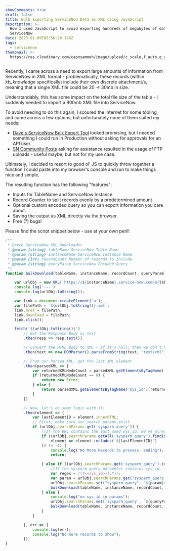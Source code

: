 ```yaml
---
showComments: true
draft: false
title: Bulk Exporting ServiceNow Data as XML using JavaScript
description: >-
  How I used JavaScript to avoid exporting hundreds of megabytes of data from
  ServiceNow
date: 2023-01-09T05:56:20.186Z
tags:
  - servicenow
thumbnail: >-
  https://res.cloudinary.com/capnsammeh/image/upload/c_scale,f_auto,q_auto,w_400/v1673863114/featured_btfjob.jpg
---
```

Recently, I came across a need to export large amounts of information from ServiceNow in XML format - problematically, these records (within *kb_knowledge* specifically) include their own discrete attachment/s, meaning that a single XML file could be 20 -> 30mb in size.

Understandably, this has some impact on the total file size of the table - I suddenly needed to import a 900mb XML file into ServiceNow. 

To avoid needing to do this again, I scoured the internet for some tooling, and came across a few options, but unfortunately none of them suited my needs:

* [Dave's ServiceNow Bulk Export Tool](https://davidmac.pro/posts/2021-07-02-sn-bulk-export/) looked promising, but I needed something I could run in Production without asking for approvals for an API user.
* [SN Community Posts](https://www.servicenow.com/community/now-platform-forum/large-data-exports-csv-xml/m-p/1050824) asking for assistance resulted in the usage of FTP uploads - useful maybe, but not for my use case. 

Ultimately, I decided to resort to good ol' JS to quickly throw together a function I could paste into my browser's console and run to make things nice and simple.

The resulting function has the following "features":
* Inputs for TableName and ServiceNow Instance
* Record Counter to split records evenly by a predetermined amount
* Optional custom encoded query so you can export information you care about. 
* Saving the output as XML directly via the browser.
* Free (?) bugs!

Please find the script snippet below - use at your own peril!

```javascript
/**
 * Batch ServiceNow XML Downloader
 * @param {string} tableName ServiceNow Table Name
 * @param {string} instanceName ServiceNow Instance Name
 * @param {int} recordCount Number of records to include
 * @param {string} queryParam ServiceNow Encoded Query
 */
function bulkDownload(tableName, instanceName, recordCount, queryParam) {

    var urlObj = new URL(`https://${instanceName}.service-now.com/${tableName}_list.do?sysparm_record_count=${recordCount}&XML&sysparm_order_by=sys_id&sysparm_query=${queryParam}`);
    console.log('---')
    console.log(urlObj.toString());

    var link = document.createElement('a');
    var filePath = `${urlObj.toString()}.xml`;
    link.href = filePath;
    link.download = filePath;
    link.click();

    fetch(`${urlObj.toString()}`)
        // Get the Response Body as text
        .then(resp => resp.text())

        // Convert the HTML Body to XML - if it's null, then we don't have to run it
        .then(text => new DOMParser().parseFromString(text, "text/xml"))

        // From our Parsed XML, get the last XML element
        .then(parsedXML => {
            var returnedXMLNodeCount = parsedXML.getElementsByTagName('sys_id').length;
            if (returnedXMLNodeCount == 0) {
                return new Error;
            } else {
                return parsedXML.getElementsByTagName('sys_id')[returnedXMLNodeCount - 1];
            }
        })

        // Now, let's do some logic with it:
        .then(element => {
            var lastElementID = element.innerHTML;
            // First, make sure our search params exist
            if (urlObj.searchParams.get('sysparm_query')) {
                //If the URL contains the last used sys_id, we've already run this and we shouldn't run it again
                if ((urlObj.searchParams.getAll('sysparm_query').findIndex(
                    element => element.includes(`${lastElementID}`)
                )) != -1) {
                    console.log("No More Records to process, ending");
                    return;

                } else if ((urlObj.searchParams.get('sysparm_query').includes('^sys_id>'))) {
                    //If the sysparm_query parameter contains sys_id, then we need to remove it
                    var regex = /(?<=sys_id>)(.*)/;
                    var param = urlObj.searchParams.get('sysparm_query').replace(regex, '');
                    urlObj.searchParams.set("sysparm_query", `${param}${lastElementID}`);
                    bulkDownload(tableName, instanceName, recordCount, urlObj.searchParams.get('sysparm_query'));
                } else {
                    console.log("no sys_id in params");
                    urlObj.searchParams.set('sysparm_query', `${queryParam}^sys_id>${lastElementID}`);
                    bulkDownload(tableName, instanceName, recordCount, urlObj.searchParams.get('sysparm_query'));
                }
            }

        }, err => {
            console.log(err);
            console.log("No more records to show");
        });
}
```
